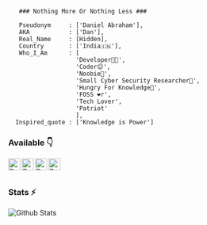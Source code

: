 ```
   ### Nothing More Or Nothing Less ###

   Pseudonym     : ['Daniel Abraham'],
   AKA           : ['Dan'],
   Real_Name     : [Hidden],          
   Country       : ['India🇮🇳'],
   Who_I_Am      : [
                   'Developer👨‍💻',
                   'Coder😊',
                   'Noobie🤗',
                   'Small Cyber Security Researcher🤭',
                   'Hungry For Knowledge🤤',
                   'FOSS ❤r',
                   'Tech Lover',
                   'Patriot'
                   ],
  Inspired_quote : ['Knowledge is Power']
```
### Available 👇
<p>
  <a href="https://mobile.twitter.com/Daniel7abraham">
    <img align="left" alt="Dan's Twitter" width="24px" src="https://cdn.jsdelivr.net/npm/simple-icons@3.2.0/icons/twitter.svg" />
  </a>
  <a href="https://www.youtube.com/channel/UCxMfvQKldiIYk2GIXa7pLsw">
    <img align="left" alt="Dan's YouTube" width="24px" src="https://cdn.jsdelivr.net/npm/simple-icons@3.2.0/icons/youtube.svg" />
  </a>
  <a href="https:danielabraham7.github.io">
    <img align="left" alt="Dan's Portfolio" width="24px" src="https://cdn.jsdelivr.net/npm/simple-icons@3.2.0/icons/vercel.svg" />
  </a>
  <a href="https://telegram.dog/Daniel_Abraham">
    <img align="left" alt="Dan's Telegram" width="24px" src="https://cdn.jsdelivr.net/npm/simple-icons@3.2.0/icons/telegram.svg" />
  </a>
  
</p>
</br>
</br>

### Stats ⚡️

![Github Stats](https://readmestats.vercel.app/api?username=danielabraham7&show_icons=true&title_color=333&icon_color=d43111&count_private=true&include_all_commits=true)
